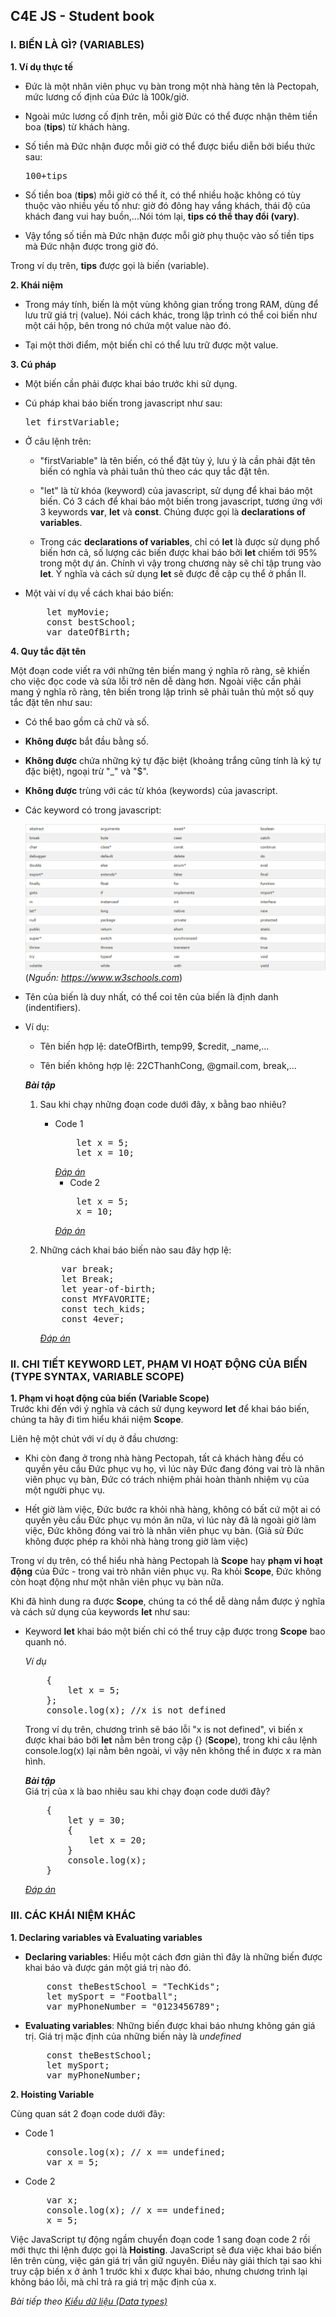 ## C4E JS - Student book

### I. BIẾN LÀ GÌ? (VARIABLES)

**1. Ví dụ thực tế**

-   Đức là một nhân viên phục vụ bàn trong một nhà hàng tên là Pectopah, mức lương cố định của Đức là 100k/giờ.

-   Ngoài mức lương cố định trên, mỗi giờ Đức có thể được nhận thêm tiền boa (**tips**) từ khách hàng.

-   Số tiền mà Đức nhận được mỗi giờ có thể được biểu diễn bởi biểu thức sau:  

    <pre>100+tips</pre>

-   Số tiền boa (**tips**) mỗi giờ có thể ít, có thể nhiều hoặc không có tùy thuộc vào nhiều yếu tố như: giờ đó đông hay vắng khách, thái độ của khách đang vui hay buồn,...Nói tóm lại, **tips có thể thay đổi (vary)**.

-   Vậy tổng số tiền mà Đức nhận được mỗi giờ phụ thuộc vào số tiền tips mà Đức nhận được trong giờ đó.  

Trong ví dụ trên, **tips** được gọi là biến (variable).

**2. Khái niệm**

-   Trong máy tính, biến là một vùng không gian trống trong RAM, dùng để lưu trữ giá trị (value). Nói cách khác, trong lập trình có thể coi biến như một cái hộp, bên trong nó chứa một value nào đó. 

-   Tại một thời điểm, một biến chỉ có thể lưu trữ được một value.

**3. Cú pháp**
-   Một biến cần phải được khai báo trước khi sử dụng.  

-   Cú pháp khai báo biến trong javascript như sau: 

    <pre>let firstVariable;</pre>
-   Ở câu lệnh trên:
    -   "firstVariable" là tên biến, có thể đặt tùy ý, lưu ý là cần phải đặt tên biến có nghĩa và phải tuân thủ theo các quy tắc đặt tên. 

    -   "let" là từ khóa (keyword) của javascript, sử dụng để khai báo một biến. Có 3 cách để khai báo một biến trong javascript, tương ứng với 3 keywords **var**, **let** và **const**. Chúng được gọi là **declarations of variables**.

    -   Trong các **declarations of variables**, chỉ có **let** là được sử dụng phổ biến hơn cả, số lượng các biến được khai báo bởi **let** chiếm tới 95% trong một dự án. Chính vì vậy trong chương này sẽ chỉ tập trung vào **let**. Ý nghĩa và cách sử dụng **let** sẽ được đề cập cụ thể ở phần II.
        
-   Một vài ví dụ về cách khai báo biến:  

    <pre>
        let myMovie;
        const bestSchool;
        var dateOfBirth;
    </pre>

**4. Quy tắc đặt tên**  

Một đoạn code viết ra với những tên biến mang ý nghĩa rõ ràng, sẽ khiến cho việc đọc code và sửa lỗi trở nên dễ dàng hơn. Ngoài việc cần phải mang ý nghĩa rõ ràng, tên biến trong lập trình sẽ phải tuân thủ một số quy tắc đặt tên như sau:

-   Có thể bao gồm cả chữ và số.

-   **Không được** bắt đầu bằng số.

-   **Không được** chứa những ký tự đặc biệt (khoảng trắng cũng tính là ký tự đặc biệt), ngoại trừ "_" và "$".

-   **Không được** trùng với các từ khóa (keywords) của javascript.

-   Các keyword có trong javascript:  

    ![Keywords](../images/variable/keywords.png)  
    (*Nguồn: https://www.w3schools.com*)
-   Tên của biến là duy nhất, có thể coi tên của biến là định danh (indentifiers).
-   Ví dụ:
    -   Tên biến hợp lệ: dateOfBirth, temp99, $credit, _name,...

    -   Tên biến không hợp lệ: 22CThanhCong, @gmail.com, break,...  

    <i>**Bài tập**</i>  
    1.  Sau khi chạy những đoạn code dưới đây, x bằng bao nhiêu?  
        -   Code 1
            <pre>
                let x = 5;
                let x = 10;
            </pre>
            *[Đáp án](result-1.md)*
            -   Code 2
            <pre>
                let x = 5;
                x = 10;
            </pre>
            *[Đáp án](result-2.md)*

    

    2.  Những cách khai báo biến nào sau đây hợp lệ:  
        <pre>
            var break;
            let Break;
            let year-of-birth;
            const MYFAVORITE;
            const tech_kids;
            const 4ever;
        </pre>
        *[Đáp án](result-3.md)*


### II. CHI TIẾT KEYWORD LET, PHẠM VI HOẠT ĐỘNG CỦA BIẾN (TYPE SYNTAX, VARIABLE SCOPE)
**1. Phạm vi hoạt động của biến (Variable Scope)**  
Trước khi đến với ý nghĩa và cách sử dụng keyword **let** để khai báo biến, chúng ta hãy đi tìm hiểu khái niệm **Scope**.  

Liên hệ một chút với ví dụ ở đầu chương:
-   Khi còn đang ở trong nhà hàng Pectopah, tất cả khách hàng đều có quyền yêu cầu Đức phục vụ họ, vì lúc này Đức đang đóng vai trò là nhân viên phục vụ bàn, Đức có trách nhiệm phải hoàn thành nhiệm vụ của một người phục vụ.

-   Hết giờ làm việc, Đức bước ra khỏi nhà hàng, không có bất cứ một ai có quyền yêu cầu Đức phục vụ món ăn nữa, vì lúc này đã là ngoài giờ làm việc, Đức không đóng vai trò là nhân viên phục vụ bàn. (Giả sử Đức không được phép ra khỏi nhà hàng trong giờ làm việc)

Trong ví dụ trên, có thể hiểu nhà hàng Pectopah là **Scope** hay **phạm vi hoạt động** của Đức - trong vai trò nhân viên phục vụ. Ra khỏi **Scope**, Đức không còn hoạt động như một nhân viên phục vụ bàn nữa.

Khi đã hình dung ra được **Scope**, chúng ta có thể dễ dàng nắm được ý nghĩa và cách sử dụng của keywords **let** như sau:
-   Keyword **let** khai báo một biến chỉ có thể truy cập được trong **Scope** bao quanh nó.

    *Ví dụ*

    <pre>
        {
            let x = 5;
        };
        console.log(x); //x is not defined
    </pre>

    Trong ví dụ trên, chương trình sẽ báo lỗi "x is not defined", vì biến x được khai báo bởi **let** nằm bên trong cặp {} (**Scope**), trong khi câu lệnh console.log(x) lại nằm bên ngoài, vì vậy nên không thể in được x ra màn hình.

    <i>**Bài tập**</i>  
    Giá trị của x là bao nhiêu sau khi chạy đoạn code dưới đây?
    <pre>
        {
            let y = 30;
            {
                let x = 20;
            }
            console.log(x);
        }
    </pre>  
    *[Đáp án](result-5.md)*  


### III. CÁC KHÁI NIỆM KHÁC
**1. Declaring variables và Evaluating variables**
-   **Declaring variables**: Hiểu một cách đơn giản thì đây là những biến được khai báo và được gán một giá trị nào đó.

    <pre>
        const theBestSchool = "TechKids";
        let mySport = "Football";
        var myPhoneNumber = "0123456789";
    </pre>

-   **Evaluating variables**: Những biến được khai báo nhưng không gán giá trị. Giá trị mặc định của những biến này là <i>undefined</i>

    <pre>
        const theBestSchool;
        let mySport;
        var myPhoneNumber;
    </pre>

**2. Hoisting Variable**

Cùng quan sát 2 đoạn code dưới đây:  

-   Code 1  
    <pre>
        console.log(x); // x == undefined;
        var x = 5;
    </pre>

-   Code 2  
    <pre>
        var x;
        console.log(x); // x == undefined;
        x = 5;
    </pre>

Việc JavaScript tự động ngầm chuyển đoạn code 1 sang đoạn code 2 rồi mới thực thi lệnh được gọi là **Hoisting**. JavaScript sẽ đưa việc khai báo biến lên trên cùng, việc gán giá trị vẫn giữ nguyên. Điều này giải thích tại sao khi truy cập biến x ở ảnh 1 trước khi x được khai báo, nhưng chương trình lại không báo lỗi, mà chỉ trả ra giá trị mặc định của x.  

*Bài tiếp theo [Kiểu dữ liệu (Data types)](../data_types/data_types.md)*